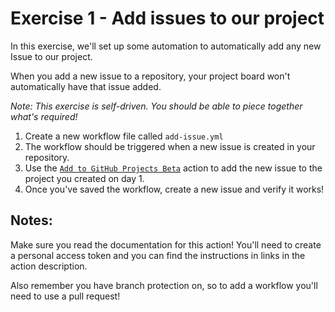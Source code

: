 # Exercise 1 - Add issues to our project

In this exercise, we'll set up some automation to automatically add any new Issue to our project.

When you add a new issue to a repository, your project board won't automatically have that issue added.

_Note: This exercise is self-driven. You should be able to piece together what's required!_

1. Create a new workflow file called `add-issue.yml`
2. The workflow should be triggered when a new issue is created in your repository.
3. Use the [`Add to GitHub Projects Beta`](https://github.com/marketplace/actions/add-to-github-projects-beta) action to add the new issue to the project you created on day 1.
4. Once you've saved the workflow, create a new issue and verify it works!

## Notes:

Make sure you read the documentation for this action! You'll need to create a personal access token and you can find the instructions in links in the action description.

Also remember you have branch protection on, so to add a workflow you'll need to use a pull request!